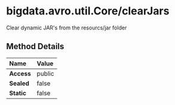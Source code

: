 [//]: #  (Copyright 2017, The MathWorks, Inc.)
# bigdata.avro.util.Core/clearJars
  
  Clear dynamic JAR's from the resourcs/jar folder
 
  
## Method Details  

Name | Value  
:------------------- | :----------------------------------------------------------------
**Access** | public  
**Sealed** | false  
**Static** |false  
